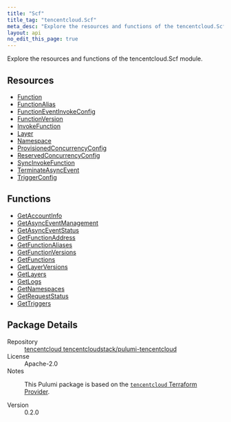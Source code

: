 ```yaml
---
title: "Scf"
title_tag: "tencentcloud.Scf"
meta_desc: "Explore the resources and functions of the tencentcloud.Scf module."
layout: api
no_edit_this_page: true
---
```


<!-- WARNING: this file was generated by Pulumi Docs Generator. -->
<!-- Do not edit by hand unless you're certain you know what you are doing! -->

Explore the resources and functions of the tencentcloud.Scf module.

<h2 id="resources">Resources</h2>
<ul class="api">
    <li><a href="function/" title="Function"><span class="api-symbol api-symbol--resource"></span>Function</a></li>
    <li><a href="functionalias/" title="FunctionAlias"><span class="api-symbol api-symbol--resource"></span>FunctionAlias</a></li>
    <li><a href="functioneventinvokeconfig/" title="FunctionEventInvokeConfig"><span class="api-symbol api-symbol--resource"></span>FunctionEventInvokeConfig</a></li>
    <li><a href="functionversion/" title="FunctionVersion"><span class="api-symbol api-symbol--resource"></span>FunctionVersion</a></li>
    <li><a href="invokefunction/" title="InvokeFunction"><span class="api-symbol api-symbol--resource"></span>InvokeFunction</a></li>
    <li><a href="layer/" title="Layer"><span class="api-symbol api-symbol--resource"></span>Layer</a></li>
    <li><a href="namespace/" title="Namespace"><span class="api-symbol api-symbol--resource"></span>Namespace</a></li>
    <li><a href="provisionedconcurrencyconfig/" title="ProvisionedConcurrencyConfig"><span class="api-symbol api-symbol--resource"></span>ProvisionedConcurrencyConfig</a></li>
    <li><a href="reservedconcurrencyconfig/" title="ReservedConcurrencyConfig"><span class="api-symbol api-symbol--resource"></span>ReservedConcurrencyConfig</a></li>
    <li><a href="syncinvokefunction/" title="SyncInvokeFunction"><span class="api-symbol api-symbol--resource"></span>SyncInvokeFunction</a></li>
    <li><a href="terminateasyncevent/" title="TerminateAsyncEvent"><span class="api-symbol api-symbol--resource"></span>TerminateAsyncEvent</a></li>
    <li><a href="triggerconfig/" title="TriggerConfig"><span class="api-symbol api-symbol--resource"></span>TriggerConfig</a></li>
</ul>

<h2 id="functions">Functions</h2>
<ul class="api">
    <li><a href="getaccountinfo/" title="GetAccountInfo"><span class="api-symbol api-symbol--function"></span>GetAccountInfo</a></li>
    <li><a href="getasynceventmanagement/" title="GetAsyncEventManagement"><span class="api-symbol api-symbol--function"></span>GetAsyncEventManagement</a></li>
    <li><a href="getasynceventstatus/" title="GetAsyncEventStatus"><span class="api-symbol api-symbol--function"></span>GetAsyncEventStatus</a></li>
    <li><a href="getfunctionaddress/" title="GetFunctionAddress"><span class="api-symbol api-symbol--function"></span>GetFunctionAddress</a></li>
    <li><a href="getfunctionaliases/" title="GetFunctionAliases"><span class="api-symbol api-symbol--function"></span>GetFunctionAliases</a></li>
    <li><a href="getfunctionversions/" title="GetFunctionVersions"><span class="api-symbol api-symbol--function"></span>GetFunctionVersions</a></li>
    <li><a href="getfunctions/" title="GetFunctions"><span class="api-symbol api-symbol--function"></span>GetFunctions</a></li>
    <li><a href="getlayerversions/" title="GetLayerVersions"><span class="api-symbol api-symbol--function"></span>GetLayerVersions</a></li>
    <li><a href="getlayers/" title="GetLayers"><span class="api-symbol api-symbol--function"></span>GetLayers</a></li>
    <li><a href="getlogs/" title="GetLogs"><span class="api-symbol api-symbol--function"></span>GetLogs</a></li>
    <li><a href="getnamespaces/" title="GetNamespaces"><span class="api-symbol api-symbol--function"></span>GetNamespaces</a></li>
    <li><a href="getrequeststatus/" title="GetRequestStatus"><span class="api-symbol api-symbol--function"></span>GetRequestStatus</a></li>
    <li><a href="gettriggers/" title="GetTriggers"><span class="api-symbol api-symbol--function"></span>GetTriggers</a></li>
</ul>

<h2 id="package-details">Package Details</h2>
<dl class="package-details">
	<dt>Repository</dt>
	<dd><a href="https://github.com/tencentcloudstack/pulumi-tencentcloud">tencentcloud tencentcloudstack/pulumi-tencentcloud</a></dd>
	<dt>License</dt>
	<dd>Apache-2.0</dd>
	<dt>Notes</dt>
	<dd><p>This Pulumi package is based on the <a href="https://github.com/tencentcloudstack/terraform-provider-tencentcloud"><code>tencentcloud</code> Terraform Provider</a>.</p>
</dd>
	<dt>Version</dt>
	<dd>0.2.0</dd>
</dl>

